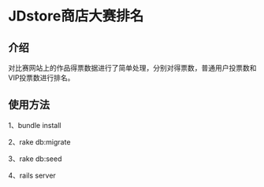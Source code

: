 # JDstore商店大赛排名

## 介绍
对比赛网站上的作品得票数据进行了简单处理，分别对得票数，普通用户投票数和VIP投票数进行排名。

## 使用方法
1、bundle install

2、rake db:migrate

3、rake db:seed

4、rails server
